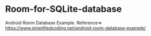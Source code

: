 # Room-for-SQLite-database
Android Room Database Example. 
Reference=> https://www.simplifiedcoding.net/android-room-database-example/
